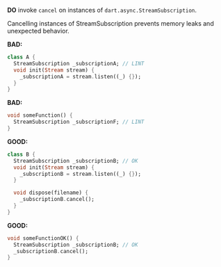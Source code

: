 **DO** invoke `cancel` on instances of `dart.async.StreamSubscription`.

Cancelling instances of StreamSubscription prevents memory leaks and unexpected
behavior.

**BAD:**
```dart
class A {
  StreamSubscription _subscriptionA; // LINT
  void init(Stream stream) {
    _subscriptionA = stream.listen((_) {});
  }
}
```

**BAD:**
```dart
void someFunction() {
  StreamSubscription _subscriptionF; // LINT
}
```

**GOOD:**
```dart
class B {
  StreamSubscription _subscriptionB; // OK
  void init(Stream stream) {
    _subscriptionB = stream.listen((_) {});
  }

  void dispose(filename) {
    _subscriptionB.cancel();
  }
}
```

**GOOD:**
```dart
void someFunctionOK() {
  StreamSubscription _subscriptionB; // OK
  _subscriptionB.cancel();
}
```

